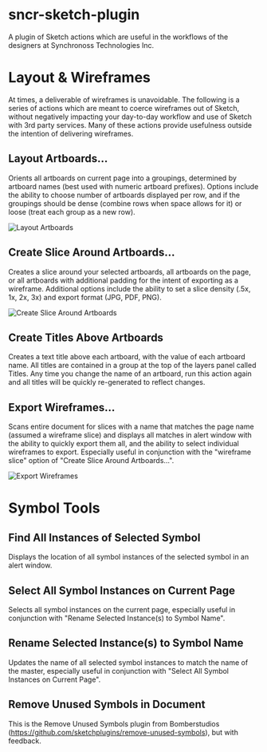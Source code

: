 # sncr-sketch-plugin
A plugin of Sketch actions which are useful in the workflows of the designers at Synchronoss Technologies Inc.

# Layout & Wireframes
At times, a deliverable of wireframes is unavoidable. The following is a series of actions which are meant to coerce wireframes out of Sketch, without negatively impacting your day-to-day workflow and use of Sketch with 3rd party services. Many of these actions provide usefulness outside the intention of delivering wireframes.

## Layout Artboards…
Orients all artboards on current page into a groupings, determined by artboard names (best used with numeric artboard prefixes). Options include the ability to choose number of artboards displayed per row, and if the groupings should be dense (combine rows when space allows for it) or loose (treat each group as a new row).

![Layout Artboards](https://raw.githubusercontent.com/sonburn/sncr-sketch-plugin/master/Screenshots/Layout%20Artboards.png)

## Create Slice Around Artboards…
Creates a slice around your selected artboards, all artboards on the page, or all artboards with additional padding for the intent of exporting as a wireframe. Additional options include the ability to set a slice density (.5x, 1x, 2x, 3x) and export format (JPG, PDF, PNG).

![Create Slice Around Artboards](https://raw.githubusercontent.com/sonburn/sncr-sketch-plugin/master/Screenshots/Create%20Slice%20Around%20Artbords.png)

## Create Titles Above Artboards
Creates a text title above each artboard, with the value of each artboard name. All titles are contained in a group at the top of the layers panel called Titles. Any time you change the name of an artboard, run this action again and all titles will be quickly re-generated to reflect changes.

## Export Wireframes…
Scans entire document for slices with a name that matches the page name (assumed a wireframe slice) and displays all matches in alert window with the ability to quickly export them all, and the ability to select individual wireframes to export. Especially useful in conjunction with the "wireframe slice" option of "Create Slice Around Artboards…".

![Export Wireframes](https://raw.githubusercontent.com/sonburn/sncr-sketch-plugin/master/Screenshots/Export%20Wireframes.png)

# Symbol Tools

## Find All Instances of Selected Symbol
Displays the location of all symbol instances of the selected symbol in an alert window.

## Select All Symbol Instances on Current Page
Selects all symbol instances on the current page, especially useful in conjunction with "Rename Selected Instance(s) to Symbol Name".

## Rename Selected Instance(s) to Symbol Name
Updates the name of all selected symbol instances to match the name of the master, especially useful in conjunction with "Select All Symbol Instances on Current Page".

## Remove Unused Symbols in Document
This is the Remove Unused Symbols plugin from Bomberstudios (https://github.com/sketchplugins/remove-unused-symbols), but with feedback.
